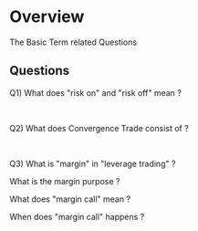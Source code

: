 
# Overview 

The Basic Term related Questions 

## Questions 

Q1) What does "risk on" and "risk off" mean ? 

<br/>

Q2) What does Convergence Trade consist of ? 

<br/>

Q3) What is "margin" in "leverage trading" ? 

What is the margin purpose ? 

What does "margin call" mean ? 

When does "margin call" happens ? 

